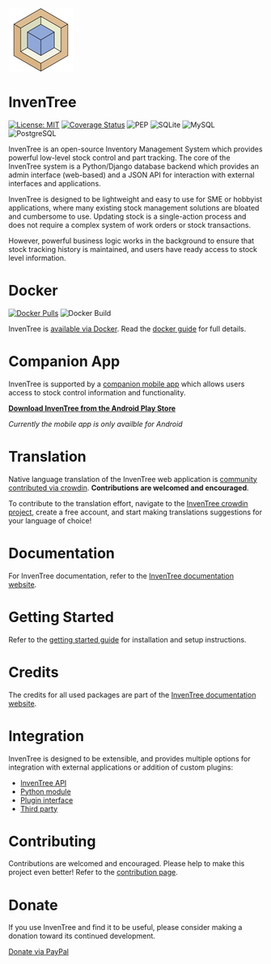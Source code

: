 
<img src="images/logo/inventree.png" alt="InvenTree" width="128"/>

# InvenTree

[![License: MIT](https://img.shields.io/badge/License-MIT-yellow.svg)](https://opensource.org/licenses/MIT)
[![Coverage Status](https://coveralls.io/repos/github/inventree/InvenTree/badge.svg)](https://coveralls.io/github/inventree/InvenTree)
![PEP](https://github.com/inventree/inventree/actions/workflows/style.yaml/badge.svg)
![SQLite](https://github.com/inventree/inventree/actions/workflows/coverage.yaml/badge.svg)
![MySQL](https://github.com/inventree/inventree/actions/workflows/mysql.yaml/badge.svg)
![PostgreSQL](https://github.com/inventree/inventree/actions/workflows/postgresql.yaml/badge.svg)


InvenTree is an open-source Inventory Management System which provides powerful low-level stock control and part tracking. The core of the InvenTree system is a Python/Django database backend which provides an admin interface (web-based) and a JSON API for interaction with external interfaces and applications.

InvenTree is designed to be lightweight and easy to use for SME or hobbyist applications, where many existing stock management solutions are bloated and cumbersome to use. Updating stock is a single-action process and does not require a complex system of work orders or stock transactions. 

However, powerful business logic works in the background to ensure that stock tracking history is maintained, and users have ready access to stock level information.

# Docker

[![Docker Pulls](https://img.shields.io/docker/pulls/inventree/inventree)](https://hub.docker.com/r/inventree/inventree)
![Docker Build](https://github.com/inventree/inventree/actions/workflows/docker_build.yaml/badge.svg)

InvenTree is [available via Docker](https://hub.docker.com/r/inventree/inventree). Read the [docker guide](https://inventree.readthedocs.io/en/latest/start/docker/) for full details.

# Companion App

InvenTree is supported by a [companion mobile app](https://inventree.readthedocs.io/en/latest/app/app/) which allows users access to stock control information and functionality. 

[**Download InvenTree from the Android Play Store**](https://play.google.com/store/apps/details?id=inventree.inventree_app)

*Currently the mobile app is only availble for Android*

# Translation

Native language translation of the InvenTree web application is [community contributed via crowdin](https://crowdin.com/project/inventree). **Contributions are welcomed and encouraged**.

To contribute to the translation effort, navigate to the [InvenTree crowdin project](https://crowdin.com/project/inventree), create a free account, and start making translations suggestions for your language of choice!

# Documentation

For InvenTree documentation, refer to the [InvenTree documentation website](https://inventree.readthedocs.io/en/latest/).

# Getting Started

Refer to the [getting started guide](https://inventree.readthedocs.io/en/latest/start/install/) for installation and setup instructions.

# Credits

The credits for all used packages are part of the [InvenTree documentation website](https://inventree.readthedocs.io/en/latest/credits/).

# Integration

InvenTree is designed to be extensible, and provides multiple options for integration with external applications or addition of custom plugins:

* [InvenTree API](https://inventree.readthedocs.io/en/latest/extend/api/)
* [Python module](https://inventree.readthedocs.io/en/latest/extend/python)
* [Plugin interface](https://inventree.readthedocs.io/en/latest/extend/plugins)
* [Third party](https://inventree.readthedocs.io/en/latest/extend/integrate)

# Contributing

Contributions are welcomed and encouraged. Please help to make this project even better! Refer to the [contribution page](https://inventree.readthedocs.io/en/latest/contribute/).

# Donate

If you use InvenTree and find it to be useful, please consider making a donation toward its continued development. 

[Donate via PayPal](https://paypal.me/inventree?locale.x=en_AU)

